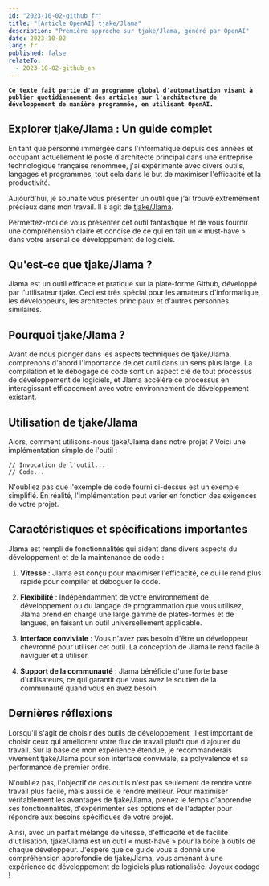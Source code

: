 ```yaml
---
id: "2023-10-02-github_fr"
title: "[Article OpenAI] tjake/Jlama"
description: "Première approche sur tjake/Jlama, généré par OpenAI"
date: 2023-10-02
lang: fr
published: false
relateTo:
  - 2023-10-02-github_en
---
```


**`Ce texte fait partie d'un programme global d'automatisation visant à publier quotidiennement des articles sur l'architecture de développement de manière programmée, en utilisant OpenAI.`**

<article>

# Explorer tjake/Jlama : Un guide complet

En tant que personne immergée dans l'informatique depuis des années et occupant actuellement le poste d'architecte principal dans une entreprise technologique française renommée, j'ai expérimenté avec divers outils, langages et programmes, tout cela dans le but de maximiser l'efficacité et la productivité.

Aujourd'hui, je souhaite vous présenter un outil que j'ai trouvé extrêmement précieux dans mon travail. Il s'agit de [tjake/Jlama](http://github.com/tjake/Jlama).

Permettez-moi de vous présenter cet outil fantastique et de vous fournir une compréhension claire et concise de ce qui en fait un « must-have » dans votre arsenal de développement de logiciels.

## Qu'est-ce que tjake/Jlama ?

Jlama est un outil efficace et pratique sur la plate-forme Github, développé par l'utilisateur tjake. Ceci est très spécial pour les amateurs d'informatique, les développeurs, les architectes principaux et d'autres personnes similaires.

## Pourquoi tjake/Jlama ?

Avant de nous plonger dans les aspects techniques de tjake/Jlama, comprenons d'abord l'importance de cet outil dans un sens plus large. La compilation et le débogage de code sont un aspect clé de tout processus de développement de logiciels, et Jlama accélère ce processus en interagissant efficacement avec votre environnement de développement existant.

## Utilisation de tjake/Jlama

Alors, comment utilisons-nous tjake/Jlama dans notre projet ? Voici une implémentation simple de l'outil :

```
// Invocation de l'outil...
// Code...
```

N'oubliez pas que l'exemple de code fourni ci-dessus est un exemple simplifié. En réalité, l'implémentation peut varier en fonction des exigences de votre projet.

## Caractéristiques et spécifications importantes

Jlama est rempli de fonctionnalités qui aident dans divers aspects du développement et de la maintenance de code :

1. **Vitesse** : Jlama est conçu pour maximiser l'efficacité, ce qui le rend plus rapide pour compiler et déboguer le code.

2. **Flexibilité** : Indépendamment de votre environnement de développement ou du langage de programmation que vous utilisez, Jlama prend en charge une large gamme de plates-formes et de langues, en faisant un outil universellement applicable.

3. **Interface conviviale** : Vous n'avez pas besoin d'être un développeur chevronné pour utiliser cet outil. La conception de Jlama le rend facile à naviguer et à utiliser.

4. **Support de la communauté** : Jlama bénéficie d'une forte base d'utilisateurs, ce qui garantit que vous avez le soutien de la communauté quand vous en avez besoin.

## Dernières réflexions

Lorsqu'il s'agit de choisir des outils de développement, il est important de choisir ceux qui améliorent votre flux de travail plutôt que d'ajouter du travail. Sur la base de mon expérience étendue, je recommanderais vivement tjake/Jlama pour son interface conviviale, sa polyvalence et sa performance de premier ordre.

N'oubliez pas, l'objectif de ces outils n'est pas seulement de rendre votre travail plus facile, mais aussi de le rendre meilleur. Pour maximiser véritablement les avantages de tjake/Jlama, prenez le temps d'apprendre ses fonctionnalités, d'expérimenter ses options et de l'adapter pour répondre aux besoins spécifiques de votre projet.

Ainsi, avec un parfait mélange de vitesse, d'efficacité et de facilité d'utilisation, tjake/Jlama est un outil « must-have » pour la boîte à outils de chaque développeur. J'espère que ce guide vous a donné une compréhension approfondie de tjake/Jlama, vous amenant à une expérience de développement de logiciels plus rationalisée. Joyeux codage !

</article> 